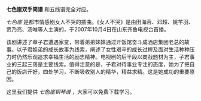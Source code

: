 

**七色崖双手简谱** 和五线谱完全对应。

_七色崖_ 是都市情感剧女人不哭的插曲。《女人不哭》是由田海蓉、邓超、姚芊羽、贾乃亮、汤唯等人主演的，于2007年10月4日在山东齐鲁电视台首播。

该剧讲述了章子君遭遇家变，带着弟弟妹妹通过开饭馆奋斗成酒店集团老总的故事。以子君姐弟的成长故事为线索，阐述了女性艰辛的成长过程及面对生活种种压力时仍然乐观追求幸福生活的励志精神。电视剧的后半段以商战题材为主，子君事业的三起三落是主要线索。值得注意的是，子君对待事业专注的态度，她为了把自己的饭店开好，四处学习，不断吸收别人的精华，精益求精。这是她成功的重要原因。

这里我们提供 _七色崖钢琴谱_ ，大家可以免费下载学习。

